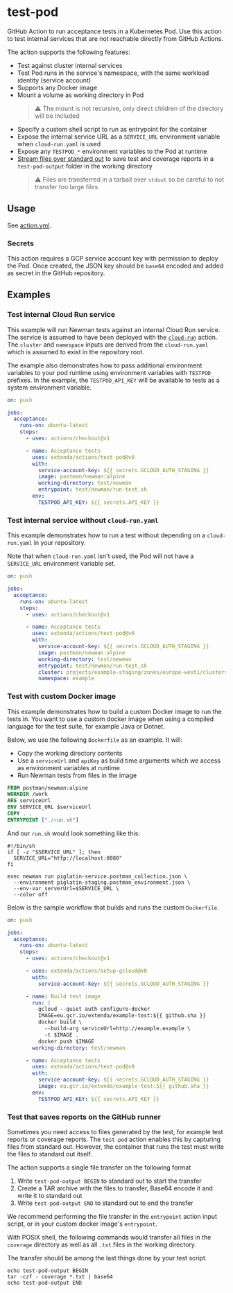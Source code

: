 # test-pod

GitHub Action to run acceptance tests in a Kubernetes Pod. Use this action to test internal services that are not
reachable directly from GitHub Actions.

The action supports the following features:

  * Test against cluster internal services
  * Test Pod runs in the service's namespace, with the same workload identity (service account)
  * Supports any Docker image
  * Mount a volume as working directory in Pod
    > :warning: The mount is not recursive, only direct children of the directory will be included
  * Specify a custom shell script to run as entrypoint for the container
  * Expose the internal service URL as a `SERVICE_URL` environment variable when `cloud-run.yaml` is used
  * Expose any `TESTPOD_*` environment variables to the Pod at runtime
  * [Stream files over standard out](#test-that-saves-reports-on-the-github-runner) to save test and coverage reports in a `test-pod-output` folder in the working directory
    > :warning: Files are transferred in a tarball over `stdout` so be careful to not transfer too large files.

## Usage

See [action.yml](action.yml).

### Secrets

This action requires a GCP service account key with permission to deploy the Pod.
Once created, the JSON key should be `base64` encoded and added as secret in the GitHub repository.

## Examples

### Test internal Cloud Run service

This example will run Newman tests against an internal Cloud Run service. The service is assumed to have been deployed
with the [`cloud-run`](../cloud-run#readme) action. The `cluster` and `namespace` inputs are derived from the `cloud-run.yaml`
which is assumed to exist in the repository root.

The example also demonstrates how to pass additional environment variables to your pod runtime using environment
variables with `TESTPOD_` prefixes. In the example, the `TESTPOD_API_KEY` will be available to tests
as a system environment variable.

````yaml
on: push

jobs:
  acceptance:
    runs-on: ubuntu-latest
    steps:
      - uses: actions/checkout@v1

      - name: Acceptance tests
        uses: extenda/actions/test-pod@v0
        with:
          service-account-key: ${{ secrets.GCLOUD_AUTH_STAGING }}
          image: postman/newman:alpine
          working-directory: test/newman
          entrypoint: test/newman/run-test.sh
        env:
          TESTPOD_API_KEY: ${{ secrets.API_KEY }}
````

### Test internal service without `cloud-run.yaml`

This example demonstrates how to run a test without depending on a `cloud-run.yaml` in your repository.

Note that when `cloud-run.yaml` isn't used, the Pod will not have a `SERVICE_URL` environment variable set.

```yaml
on: push

jobs:
  acceptance:
    runs-on: ubuntu-latest
    steps:
      - uses: actions/checkout@v1

      - name: Acceptance tests
        uses: extenda/actions/test-pod@v0
        with:
          service-account-key: ${{ secrets.GCLOUD_AUTH_STAGING }}
          image: postman/newman:alpine
          working-directory: test/newman
          entrypoint: test/newman/run-test.sh
          cluster: projects/example-staging/zones/europe-west1/clusters/k8s-cluster
          namespace: example
```

### Test with custom Docker image

This example demonstrates how to build a custom Docker image to run the tests in.
You want to use a custom docker image when using a compiled language for the test suite, for example Java or Dotnet.

Below, we use the following `Dockerfile` as an example. It will:

  * Copy the working directory contents
  * Use a `serviceUrl` and `apiKey` as build time arguments which we access as environment variables at runtime
  * Run Newman tests from files in the image

```dockerfile
FROM postman/newman:alpine
WORKDIR /work
ARG serviceUrl
ENV SERVICE_URL $serviceUrl
COPY . .
ENTRYPOINT ["./run.sh"]
```

And our `run.sh` would look something like this:

```shell script
#!/bin/sh
if [ -z "$SERVICE_URL" ]; then
  SERVICE_URL="http://localhost:8080"
fi

exec newman run piglatin-service.postman_collection.json \
  --environment piglatin-staging.postman_environment.json \
  --env-var serverUrl=$SERVICE_URL \
  --color off
```

Below is the sample workflow that builds and runs the custom `Dockerfile`.

```yaml
on: push

jobs:
  acceptance:
    runs-on: ubuntu-latest
    steps:
      - uses: actions/checkout@v1

      - uses: extenda/actions/setup-gcloud@v0
        with:
          service-account-key: ${{ secrets.GCLOUD_AUTH_STAGING }}

      - name: Build test image
        run: |
          gcloud --quiet auth configure-docker
          IMAGE=eu.gcr.io/extenda/example-test:${{ github.sha }}
          docker build \
            --build-arg serviceUrl=http://example.example \
            -t $IMAGE .
          docker push $IMAGE
        working-directory: test/newman

      - name: Acceptance tests
        uses: extenda/actions/test-pod@v0
        with:
          service-account-key: ${{ secrets.GCLOUD_AUTH_STAGING }}
          image: eu.gcr.io/extenda/example-test:${{ github.sha }}
        env:
          TESTPOD_API_KEY: ${{ secrets.API_KEY }}  
```

### Test that saves reports on the GitHub runner

Sometimes you need access to files generated by the test, for example test reports or coverage reports.
The `test-pod` action enables this by capturing files from standard out. However, the container that runs the test must
write the files to standard out itself.

The action supports a single file transfer on the following format
  1. Write `test-pod-output BEGIN` to standard out to start the transfer
  2. Create a TAR archive with the files to transfer, Base64 encode it and write it to standard out
  3. Write `test-pod-output END` to standard out to end the transfer  

We recommend performing the file transfer in the `entrypoint` action input script,
or in your custom docker image's `entrypoint`.

With POSIX shell, the following commands would transfer all files in the `coverage` directory as well as all
`.txt` files in the working directory.

The transfer should be among the last things done by your test script.

```shell script
echo test-pod-output BEGIN
tar -czf - coverage *.txt | base64
echo test-pod-output END
```
